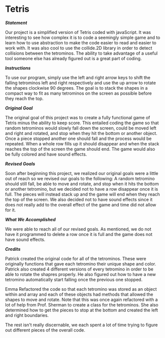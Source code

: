 # Tetris #

_**Statement**_

Our project is a simplified version of Tetris coded with javaScript. It was interesting to see how complex it is to code a seemingly simple game and to learn how to use abstraction to make the code easier to read and easier to work with. It was also cool to use the collide.2D library in order to detect collisions between the tetrominos. The ability to take advantage of a useful tool someone else has already figured out is a great part of coding.

_**Instructions**_

To use our program, simply use the left and right arrow keys to shift the falling tetrominos left and right respectively and use the up arrow to rotate the shapes clockwise 90 degrees. The goal is to stack the shapes in a compact way to fit as many tetrominos on the screen as possible before they reach the top.

_**Original Goal**_

The original goal of this project was to create a fully functional game of Tetris minus the ability to keep score. This entailed coding the game so that random tetrominos would slowly fall down the screen, could be moved left and right and rotated, and stop when they hit the bottom or another object. Once a piece stopped another one should fall and the process would be repeated. When a whole row fills up it should disappear and when the stack reaches the top of the screen the game should end. The game would also be fully colored and have sound effects.

_**Revised Goals**_

Soon after beginning this project, we realized our original goals were a little out of reach so we revised our goals to the following: A random tetromino should still fall, be able to move and rotate, and stop when it hits the bottom or another tetromino, but we decided not to have a row disappear once it is full. The pieces will instead stack up and the game will end when they reach the top of the screen. We also decided not to have sound effects since it does not really add to the overall effect of the game and time did not allow for it.

_**What We Accomplished**_

We were able to reach all of our revised goals. As mentioned, we do not have it programmed to delete a row once it is full and the game does not have sound effects.

_**Credits**_

Patrick created the original code for all of the tetrominos. These were originally functions that gave each tetromino their unique shape and color. Patrick also created 4 different versions of every tetromino in order to be able to rotate the shapres properly. He also figured out how to have a new tetromino automatically start falling once the previous one stopped.

Emma Refactored the code so that each tetromino was stored as an object within and array and each of these objects had methods that allowed the shapes to move and rotate. Note that this was once again refactored with a lot of help from Prof. Sherman to create a class for the tetrominos. She also determined how to get the pieces to stop at the bottom and created the left and right boundaries.

The rest isn't really discernable, we each spent a lot of time trying to figure out different pieces of the overall code.
